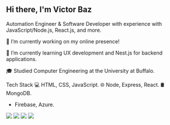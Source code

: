 ## Hi there, I'm Victor Baz

Automation Engineer & Software Developer with experience with JavaScript/Node.js, React.js, and more.

🔭 I’m currently working on my online presence!

🌱 I’m currently learning UX development and Nest.js for backend applications.

🎓 Studied Computer Engineering at the University at Buffalo.



Tech Stack
💻 HTML, CSS, JavaScript.
🌐 Node, Express, React.
🛢 MongoDB.
* Firebase, Azure.

![](https://img.shields.io/badge/Style-CSS-informational?style=flat&logo=css3&logoColor=white&color=4AB197)
![](https://img.shields.io/badge/Style-Tailwind-informational?style=flat&logo=Tailwind-CSS&logoColor=white&color=4AB197)
![](https://img.shields.io/badge/Style-Sass-informational?style=flat&logo=Sass&logoColor=white&color=4AB197)
![](https://img.shields.io/badge/Style-Stylus-informational?style=flat&logo=Stylus&logoColor=white&color=4AB197)
